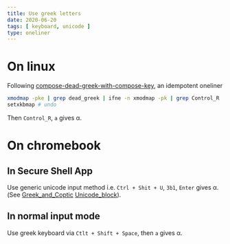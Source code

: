 ```yaml
---
title: Use greek letters
date: 2020-06-20
tags: [ keyboard, unicode ]
type: oneliner
---
```


# On linux

Following [compose-dead-greek-with-compose-key][], an idempotent oneliner

```bash
xmodmap -pke | grep dead_greek | ifne -n xmodmap -pk | grep Control_R | awk '{print $1}' | xargs -i echo xmodmap -e '"keycode {} = dead_greek dead_greek dead_greek dead_greek"'
setxkbmap # undo
```

Then `Control_R`, `a` gives α.

# On chromebook

## In Secure Shell App

Use generic unicode input method i.e. `Ctrl + Shit + U`, `3b1`, `Enter` gives α. (See [Greek_and_Coptic][] [Unicode_block][]).

## In normal input mode

Use greek keyboard via `Ctlt + Shift + Space`, then `a` gives α.

[compose-dead-greek-with-compose-key]:
    https://askubuntu.com/questions/787113/compose-dead-greek-with-compose-key
    "askubuntu.com"
[Keyboard_layout]: https://en.wikipedia.org/wiki/Keyboard_layout "wikipedia.org"
[Compose_key]: https://en.wikipedia.org/wiki/Compose_key "wikipedia.org"
[Dead_key]: https://en.wikipedia.org/wiki/Dead_key "wikipedia.org"
[Greek_and_Coptic]: https://en.wikipedia.org/wiki/Greek_and_Coptic "wikipedia.org"
[Unicode_block]: https://en.wikipedia.org/wiki/Unicode_block "wikipedia.org"

[Local Variables:]::
[indent-tabs-mode: nil]::
[End:]::
